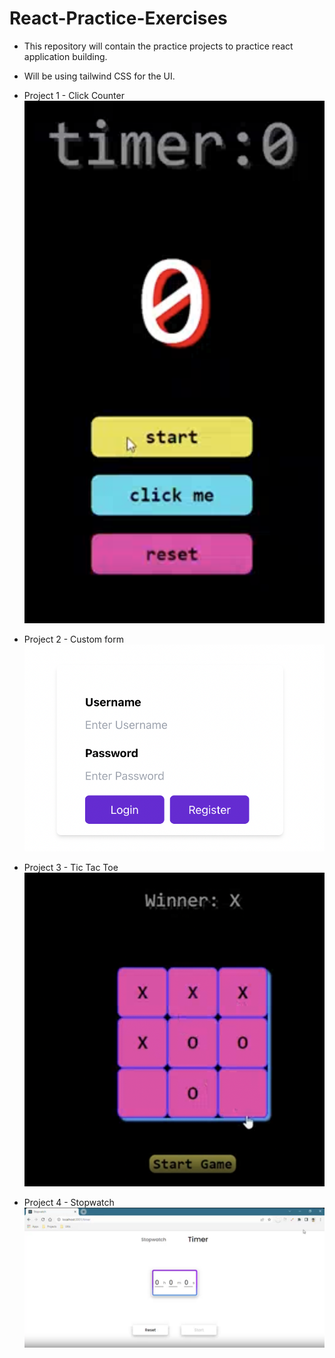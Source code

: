 # React-Practice-Exercises

- This repository will contain the practice projects to practice react application building.
- Will be using tailwind CSS for the UI.

- Project 1 - Click Counter
  ![alt text](image.png)

- Project 2 - Custom form
  ![alt text](image-1.png)

- Project 3 - Tic Tac Toe
  ![alt text](image-2.png)

- Project 4 - Stopwatch
  ![alt text](image-3.png)
